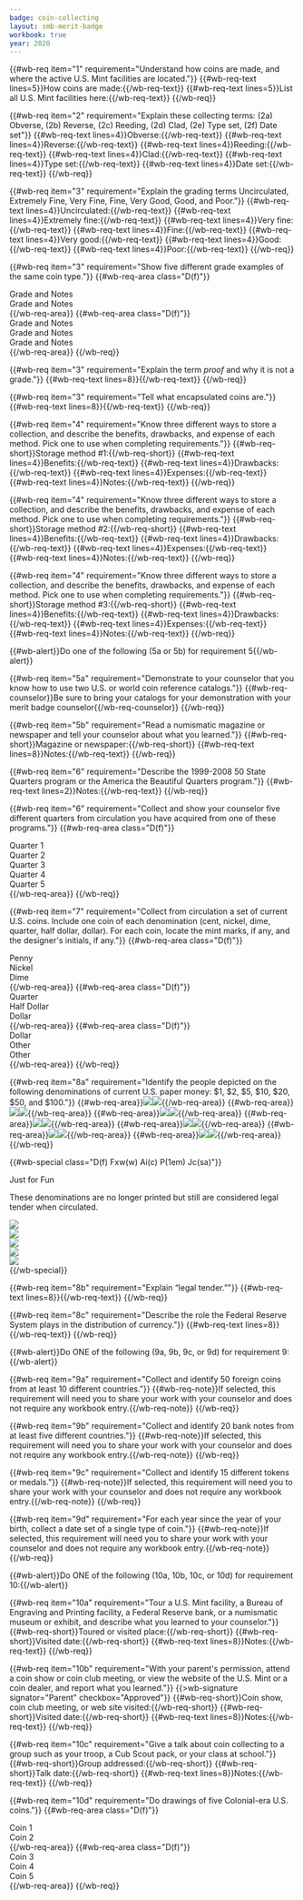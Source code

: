 ```yaml
---
badge: coin-collecting
layout: smb-merit-badge
workbook: true
year: 2020
---
```


{{#wb-req item="1" requirement="Understand how coins are made, and where the active U.S. Mint facilities are located."}}
{{#wb-req-text lines=5}}How coins are made:{{/wb-req-text}}
{{#wb-req-text lines=5}}List all U.S. Mint facilities here:{{/wb-req-text}}
{{/wb-req}}

{{#wb-req item="2" requirement="Explain these collecting terms: (2a) Obverse, (2b) Reverse, (2c) Reeding, (2d) Clad, (2e) Type set, (2f) Date set"}}
{{#wb-req-text lines=4}}Obverse:{{/wb-req-text}}
{{#wb-req-text lines=4}}Reverse:{{/wb-req-text}}
{{#wb-req-text lines=4}}Reeding:{{/wb-req-text}}
{{#wb-req-text lines=4}}Clad:{{/wb-req-text}}
{{#wb-req-text lines=4}}Type set:{{/wb-req-text}}
{{#wb-req-text lines=4}}Date set:{{/wb-req-text}}
{{/wb-req}}

{{#wb-req item="3" requirement="Explain the grading terms Uncirculated, Extremely Fine, Very Fine, Fine, Very Good, Good, and Poor."}}
{{#wb-req-text lines=4}}Uncirculated:{{/wb-req-text}}
{{#wb-req-text lines=4}}Extremely fine:{{/wb-req-text}}
{{#wb-req-text lines=4}}Very fine:{{/wb-req-text}}
{{#wb-req-text lines=4}}Fine:{{/wb-req-text}}
{{#wb-req-text lines=4}}Very good:{{/wb-req-text}}
{{#wb-req-text lines=4}}Good:{{/wb-req-text}}
{{#wb-req-text lines=4}}Poor:{{/wb-req-text}}
{{/wb-req}}

{{#wb-req item="3" requirement="Show five different grade examples of the same coin type."}}
{{#wb-req-area class="D(f)"}}
<div class="Px(wbP) W(50%) Ta(c) Pt(12em) Pb(6em) Bdendw(wbBdw)">Grade and Notes</div>
<div class="Px(wbP) W(50%) Ta(c) Pt(12em) Pb(6em)">Grade and Notes</div>
{{/wb-req-area}}
{{#wb-req-area class="D(f)"}}
<div class="Px(wbP) W(50%) Ta(c) Pt(12em) Pb(6em) Bdendw(wbBdw)">Grade and Notes</div>
<div class="Px(wbP) W(50%) Ta(c) Pt(12em) Pb(6em) Bdendw(wbBdw)">Grade and Notes</div>
<div class="Px(wbP) W(50%) Ta(c) Pt(12em) Pb(6em)">Grade and Notes</div>
{{/wb-req-area}}
{{/wb-req}}

{{#wb-req item="3" requirement="Explain the term *proof* and why it is not a grade."}}
{{#wb-req-text lines=8}}{{/wb-req-text}}
{{/wb-req}}

{{#wb-req item="3" requirement="Tell what encapsulated coins are."}}
{{#wb-req-text lines=8}}{{/wb-req-text}}
{{/wb-req}}

{{#wb-req item="4" requirement="Know three different ways to store a collection, and describe the benefits, drawbacks, and expense of each method. Pick one to use when completing requirements."}}
{{#wb-req-short}}Storage method #1:{{/wb-req-short}}
{{#wb-req-text lines=4}}Benefits:{{/wb-req-text}}
{{#wb-req-text lines=4}}Drawbacks:{{/wb-req-text}}
{{#wb-req-text lines=4}}Expenses:{{/wb-req-text}}
{{#wb-req-text lines=4}}Notes:{{/wb-req-text}}
{{/wb-req}}

{{#wb-req item="4" requirement="Know three different ways to store a collection, and describe the benefits, drawbacks, and expense of each method. Pick one to use when completing requirements."}}
{{#wb-req-short}}Storage method #2:{{/wb-req-short}}
{{#wb-req-text lines=4}}Benefits:{{/wb-req-text}}
{{#wb-req-text lines=4}}Drawbacks:{{/wb-req-text}}
{{#wb-req-text lines=4}}Expenses:{{/wb-req-text}}
{{#wb-req-text lines=4}}Notes:{{/wb-req-text}}
{{/wb-req}}

{{#wb-req item="4" requirement="Know three different ways to store a collection, and describe the benefits, drawbacks, and expense of each method. Pick one to use when completing requirements."}}
{{#wb-req-short}}Storage method #3:{{/wb-req-short}}
{{#wb-req-text lines=4}}Benefits:{{/wb-req-text}}
{{#wb-req-text lines=4}}Drawbacks:{{/wb-req-text}}
{{#wb-req-text lines=4}}Expenses:{{/wb-req-text}}
{{#wb-req-text lines=4}}Notes:{{/wb-req-text}}
{{/wb-req}}

{{#wb-alert}}Do one of the following (5a or 5b) for requirement 5{{/wb-alert}}

{{#wb-req item="5a" requirement="Demonstrate to your counselor that you know how to use two U.S. or world coin reference catalogs."}}
{{#wb-req-counselor}}Be sure to bring your catalogs for your demonstration with your merit badge counselor{{/wb-req-counselor}}
{{/wb-req}}

{{#wb-req item="5b" requirement="Read a numismatic magazine or newspaper and tell your counselor about what you learned."}}
{{#wb-req-short}}Magazine or newspaper:{{/wb-req-short}}
{{#wb-req-text lines=8}}Notes:{{/wb-req-text}}
{{/wb-req}}

{{#wb-req item="6" requirement="Describe the 1999-2008 50 State Quarters program or the America the Beautiful Quarters program."}}
{{#wb-req-text lines=2}}Notes:{{/wb-req-text}}
{{/wb-req}}

{{#wb-req item="6" requirement="Collect and show your counselor five different quarters from circulation you have acquired from one of these programs."}}
{{#wb-req-area class="D(f)"}}
<div class="W(20%) Px(wbP) Pt(8em) Ta(c) Pb(wbP) Bdendw(wbBdw)">Quarter 1</div>
<div class="W(20%) Px(wbP) Pt(8em) Ta(c) Pb(wbP) Bdendw(wbBdw)">Quarter 2</div>
<div class="W(20%) Px(wbP) Pt(8em) Ta(c) Pb(wbP) Bdendw(wbBdw)">Quarter 3</div>
<div class="W(20%) Px(wbP) Pt(8em) Ta(c) Pb(wbP) Bdendw(wbBdw)">Quarter 4</div>
<div class="W(20%) Px(wbP) Pt(8em) Ta(c) Pb(wbP)">Quarter 5</div>
{{/wb-req-area}}
{{/wb-req}}

{{#wb-req item="7" requirement="Collect from circulation a set of current U.S. coins. Include one coin of each denomination (cent, nickel, dime, quarter, half dollar, dollar). For each coin, locate the mint marks, if any, and the designer's initials, if any."}}
{{#wb-req-area class="D(f)"}}
<div class="W(33%) Px(wbP) Pt(8em) Ta(c) Pb(wbP) Bdendw(wbBdw)">Penny</div>
<div class="W(33%) Px(wbP) Pt(8em) Ta(c) Pb(wbP) Bdendw(wbBdw)">Nickel</div>
<div class="W(33%) Px(wbP) Pt(8em) Ta(c) Pb(wbP)">Dime</div>
{{/wb-req-area}}
{{#wb-req-area class="D(f)"}}
<div class="W(33%) Px(wbP) Pt(8em) Ta(c) Pb(wbP) Bdendw(wbBdw)">Quarter</div>
<div class="W(33%) Px(wbP) Pt(8em) Ta(c) Pb(wbP) Bdendw(wbBdw)">Half Dollar</div>
<div class="W(33%) Px(wbP) Pt(8em) Ta(c) Pb(wbP)">Dollar</div>
{{/wb-req-area}}
{{#wb-req-area class="D(f)"}}
<div class="W(33%) Px(wbP) Pt(8em) Ta(c) Pb(wbP) Bdendw(wbBdw)">Dollar</div>
<div class="W(33%) Px(wbP) Pt(8em) Ta(c) Pb(wbP) Bdendw(wbBdw)">Other</div>
<div class="W(33%) Px(wbP) Pt(8em) Ta(c) Pb(wbP)">Other</div>
{{/wb-req-area}}
{{/wb-req}}

{{#wb-req item="8a" requirement="Identify the people depicted on the following denominations of current U.S. paper money: $1, $2, $5, $10, $20, $50, and $100."}}
{{#wb-req-area}}<img src="one-front.jpg"><img src="one-back.jpg">{{/wb-req-area}}
{{#wb-req-area}}<img src="two-front.jpg"><img src="two-back.jpg">{{/wb-req-area}}
{{#wb-req-area}}<img src="five-front.jpg"><img src="five-back.jpg">{{/wb-req-area}}
{{#wb-req-area}}<img src="ten-front.jpg"><img src="ten-back.jpg">{{/wb-req-area}}
{{#wb-req-area}}<img src="twenty-front.jpg"><img src="twenty-back.jpg">{{/wb-req-area}}
{{#wb-req-area}}<img src="fifty-front.jpg"><img src="fifty-back.jpg">{{/wb-req-area}}
{{#wb-req-area}}<img src="hundred-front.jpg"><img src="hundred-back.jpg">{{/wb-req-area}}
{{/wb-req}}

{{#wb-special class="D(f) Fxw(w) Ai(c) P(1em) Jc(sa)"}}
<div class="W(40%) Pend(1em) Ta(c)">
<p class="Fz(2em)">Just for Fun</p>
<p>These denominations are no longer printed but still are considered legal tender when circulated.</p>
</div>
<div class="W(40%) Px(1em)"><img src="five-hundred.jpg" class="W(100%) H(a)"></div>
<div class="W(40%) Px(1em)"><img src="thousand.jpg" class="W(100%) H(a)"></div>
<div class="W(40%) Px(1em)"><img src="five-thousand.jpg" class="W(100%) H(a)"></div>
<div class="W(40%) Px(1em)"><img src="ten-thousand.jpg" class="W(100%) H(a)"></div>
<div class="W(40%) Px(1em)"><img src="hundred-thousand.jpg" class="W(100%) H(a)"></div>
{{/wb-special}}

{{#wb-req item="8b" requirement="Explain “legal tender.”"}}
{{#wb-req-text lines=8}}{{/wb-req-text}}
{{/wb-req}}

{{#wb-req item="8c" requirement="Describe the role the Federal Reserve System plays in the distribution of currency."}}
{{#wb-req-text lines=8}}{{/wb-req-text}}
{{/wb-req}}

{{#wb-alert}}Do ONE of the following (9a, 9b, 9c, or 9d) for requirement 9:{{/wb-alert}}

{{#wb-req item="9a" requirement="Collect and identify 50 foreign coins from at least 10 different countries."}}
{{#wb-req-note}}If selected, this requirement will need you to share your work with your counselor and does not require any workbook entry.{{/wb-req-note}}
{{/wb-req}}

{{#wb-req item="9b" requirement="Collect and identify 20 bank notes from at least five different countries."}}
{{#wb-req-note}}If selected, this requirement will need you to share your work with your counselor and does not require any workbook entry.{{/wb-req-note}}
{{/wb-req}}

{{#wb-req item="9c" requirement="Collect and identify 15 different tokens or medals."}}
{{#wb-req-note}}If selected, this requirement will need you to share your work with your counselor and does not require any workbook entry.{{/wb-req-note}}
{{/wb-req}}

{{#wb-req item="9d" requirement="For each year since the year of your birth, collect a date set of a single type of coin."}}
{{#wb-req-note}}If selected, this requirement will need you to share your work with your counselor and does not require any workbook entry.{{/wb-req-note}}
{{/wb-req}}

{{#wb-alert}}Do ONE of the following (10a, 10b, 10c, or 10d) for requirement 10:{{/wb-alert}}

{{#wb-req item="10a" requirement="Tour a U.S. Mint facility, a Bureau of Engraving and Printing facility, a Federal Reserve bank, or a numismatic museum or exhibit, and describe what you learned to your counselor."}}
{{#wb-req-short}}Toured or visited place:{{/wb-req-short}}
{{#wb-req-short}}Visited date:{{/wb-req-short}}
{{#wb-req-text lines=8}}Notes:{{/wb-req-text}}
{{/wb-req}}

{{#wb-req item="10b" requirement="With your parent's permission, attend a coin show or coin club meeting, or view the website of the U.S. Mint or a coin dealer, and report what you learned."}}
{{>wb-signature signator="Parent" checkbox="Approved"}}
{{#wb-req-short}}Coin show, coin club meeting, or web site visited:{{/wb-req-short}}
{{#wb-req-short}}Visited date:{{/wb-req-short}}
{{#wb-req-text lines=8}}Notes:{{/wb-req-text}}
{{/wb-req}}

{{#wb-req item="10c" requirement="Give a talk about coin collecting to a group such as your troop, a Cub Scout pack, or your class at school."}}
{{#wb-req-short}}Group addressed:{{/wb-req-short}}
{{#wb-req-short}}Talk date:{{/wb-req-short}}
{{#wb-req-text lines=8}}Notes:{{/wb-req-text}}
{{/wb-req}}

{{#wb-req item="10d" requirement="Do drawings of five Colonial-era U.S. coins."}}
{{#wb-req-area class="D(f)"}}
<div class="W(50%) Px(wbP) Pt(8em) Ta(c) Pb(wbP) Bdendw(wbBdw)">Coin 1</div>
<div class="W(50%) Px(wbP) Pt(8em) Ta(c) Pb(wbP)">Coin 2</div>
{{/wb-req-area}}
{{#wb-req-area class="D(f)"}}
<div class="W(33%) Px(wbP) Pt(8em) Ta(c) Pb(wbP) Bdendw(wbBdw)">Coin 3</div>
<div class="W(33%) Px(wbP) Pt(8em) Ta(c) Pb(wbP) Bdendw(wbBdw)">Coin 4</div>
<div class="W(33%) Px(wbP) Pt(8em) Ta(c) Pb(wbP)">Coin 5</div>
{{/wb-req-area}}
{{/wb-req}}
